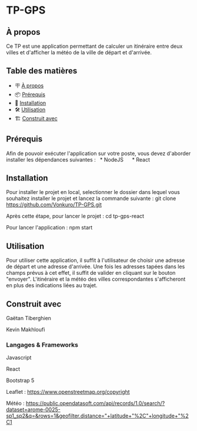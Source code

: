 # TP-GPS

## À propos
Ce TP est une application permettant de calculer un itinéraire entre deux villes et d'afficher la météo de la ville de départ et d'arrivée. 

## Table des matières

- 🪧 [À propos](#à-propos)
- 📦 [Prérequis](#prérequis)
- 🚀 [Installation](#installation)
- 🛠️ [Utilisation](#utilisation)
- 🏗️ [Construit avec](#construit-avec)


## Prérequis

Afin de pouvoir exécuter l'application sur votre poste, vous devez d'aborder installer les dépendances suivantes :
  * NodeJS
  
  * React
  
## Installation

Pour installer le projet en local, selectionner le dossier dans lequel vous souhaitez installer le projet et lancez la commande suivante : 
git clone https://github.com/Vonkuro/TP-GPS.git

Après cette étape, pour lancer le projet : cd tp-gps-react

Pour lancer l'application : npm start

## Utilisation

Pour utiliser cette application, il suffit à l'utilisateur de choisir une adresse de départ et une adresse d'arrivée. Une fois les adresses tapées dans les
champs prévus à cet effet, il suffit de valider en cliquant sur le bouton "envoyer".
L'itinéraire et la météo des villes correspondantes s'afficheront en plus des indications liées au trajet.

## Construit avec

Gaëtan Tiberghien

Kevin Makhloufi

### Langages & Frameworks
Javascript

React

Bootstrap 5

Leaflet : https://www.openstreetmap.org/copyright

Météo : https://public.opendatasoft.com/api/records/1.0/search/?dataset=arome-0025-sp1_sp2&q=&rows=1&geofilter.distance="+latitude+"%2C"+longitude+"%2C1




